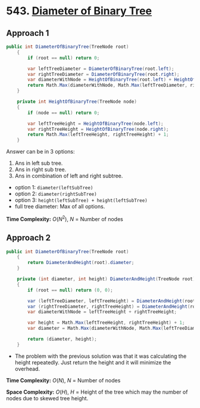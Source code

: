 ﻿# 543. [Diameter of Binary Tree](https://leetcode.com/problems/diameter-of-binary-tree)

## Approach 1

```C#
public int DiameterOfBinaryTree(TreeNode root)
    {
        if (root == null) return 0;

        var leftTreeDiameter = DiameterOfBinaryTree(root.left);
        var rightTreeDiameter = DiameterOfBinaryTree(root.right);
        var diameterWithNode = HeightOfBinaryTree(root.left) + HeightOfBinaryTree(root.right);
        return Math.Max(diameterWithNode, Math.Max(leftTreeDiameter, rightTreeDiameter));
    }

    private int HeightOfBinaryTree(TreeNode node)
    {
        if (node == null) return 0;

        var leftTreeHeight = HeightOfBinaryTree(node.left);
        var rightTreeHeight = HeightOfBinaryTree(node.right);
        return Math.Max(leftTreeHeight, rightTreeHeight) + 1;
    }
```

Answer can be in 3 options:

1. Ans in left sub tree.
2. Ans in right sub tree.
3. Ans in combination of left and right subtree.

- option 1: `diameter(leftSubTree)`
- option 2: `diameter(rightSubTree)`
- option 3: `height(leftSubTree) + height(leftSubTree)`
- full tree diameter: Max of all options.

**Time Complexity:** $O(N^2)$, $N$ = Number of nodes

## Approach 2

```C#
public int DiameterOfBinaryTree(TreeNode root)
    {
        return DiameterAndHeight(root).diameter;
    }

    private (int diameter, int height) DiameterAndHeight(TreeNode root)
    {
        if (root == null) return (0, 0);

        var (leftTreeDiameter, leftTreeHeight) = DiameterAndHeight(root.left);
        var (rightTreeDiameter, rightTreeHeight) = DiameterAndHeight(root.right);
        var diameterWithNode = leftTreeHeight + rightTreeHeight;

        var height = Math.Max(leftTreeHeight, rightTreeHeight) + 1;
        var diameter = Math.Max(diameterWithNode, Math.Max(leftTreeDiameter, rightTreeDiameter));

        return (diameter, height);
    }
```

- The problem with the previous solution was that it was calculating the height repeatedly. Just return the height and it will minimize the overhead.

**Time Complexity:** $O(N)$, $N$ = Number of nodes

**Space Complexity:** $O(H)$, $H$ = Height of the tree which may the number of nodes due to skewed tree height.
